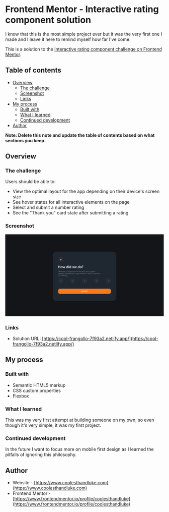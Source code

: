 # Frontend Mentor - Interactive rating component solution

I know that this is the most simple project ever but it was the very first one I made and I leave it here to remind myself how far I've come.

This is a solution to the [Interactive rating component challenge on Frontend Mentor](https://www.frontendmentor.io/challenges/interactive-rating-component-koxpeBUmI).

## Table of contents

-   [Overview](#overview)
    -   [The challenge](#the-challenge)
    -   [Screenshot](#screenshot)
    -   [Links](#links)
-   [My process](#my-process)
    -   [Built with](#built-with)
    -   [What I learned](#what-i-learned)
    -   [Continued development](#continued-development)
-   [Author](#author)

**Note: Delete this note and update the table of contents based on what sections you keep.**

## Overview

### The challenge

Users should be able to:

-   View the optimal layout for the app depending on their device's screen size
-   See hover states for all interactive elements on the page
-   Select and submit a number rating
-   See the "Thank you" card state after submitting a rating

### Screenshot

![](./screenshot.jpg)

### Links

-   Solution URL: [https://cool-frangollo-7f93a2.netlify.app/](https://cool-frangollo-7f93a2.netlify.app/)

## My process

### Built with

-   Semantic HTML5 markup
-   CSS custom properties
-   Flexbox

### What I learned

This was my very first attempt at building someone on my own, so even though it's very simple, it was my first project.

### Continued development

In the future I want to focus more on mobile first design as I learned the pitfalls of ignoring this philosophy.

## Author

-   Website - [https://www.coolesthandluke.com](https://www.coolesthandluke.com)
-   Frontend Mentor - [https://www.frontendmentor.io/profile/coolesthandluke](https://www.frontendmentor.io/profile/coolesthandluke)
